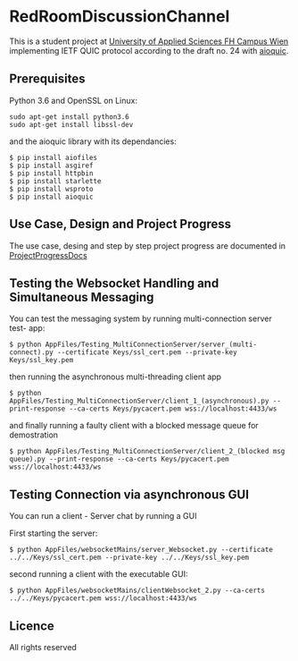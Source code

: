 # RedRoomDiscussionChannel

This is a student project at [University of Applied Sciences FH Campus Wien](https://www.fh-campuswien.ac.at/en/study-courses/technik-master/software-design-and-engineering.html) implementing IETF QUIC protocol according to the draft no. 24 with [aioquic](https://github.com/aiortc/aioquic).

## Prerequisites

Python 3.6 and OpenSSL on Linux: 
```
sudo apt-get install python3.6
sudo apt-get install libssl-dev
```
and the aioquic library with its dependancies:
```
$ pip install aiofiles 
$ pip install asgiref 
$ pip install httpbin 
$ pip install starlette 
$ pip install wsproto
$ pip install aioquic
```
## Use Case, Design and Project Progress
The use case, desing and step by step project progress are documented in [ProjectProgressDocs](https://github.com/palomalo/RedRoomDiscussion/tree/dev/ProjectProgressDocs)

## Testing the Websocket Handling and Simultaneous Messaging 
You can test the messaging system by running multi-connection server test- app:
```
$ python AppFiles/Testing_MultiConnectionServer/server_(multi-connect).py --certificate Keys/ssl_cert.pem --private-key Keys/ssl_key.pem
``` 
then running the asynchronous multi-threading client app 
```
$ python AppFiles/Testing_MultiConnectionServer/client_1_(asynchronous).py --print-response --ca-certs Keys/pycacert.pem wss://localhost:4433/ws
```
and finally running a faulty client with a blocked message queue for demostration
```
$ python AppFiles/Testing_MultiConnectionServer/client_2_(blocked msg queue).py --print-response --ca-certs Keys/pycacert.pem wss://localhost:4433/ws
``` 
## Testing Connection via asynchronous GUI 
You can run a client - Server chat by running a GUI

First starting the server:
```
$ python AppFiles/websocketMains/server_Websocket.py --certificate ../../Keys/ssl_cert.pem --private-key ../../Keys/ssl_key.pem
``` 
second running a client with the executable GUI:
```
$ python AppFiles/websocketMains/clientWebsocket_2.py --ca-certs ../../Keys/pycacert.pem wss://localhost:4433/ws
``` 

## Licence
All rights reserved
